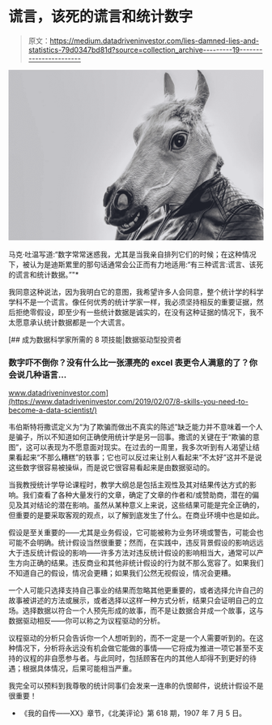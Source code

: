 # 谎言，该死的谎言和统计数字

> 原文：<https://medium.datadriveninvestor.com/lies-damned-lies-and-statistics-79d0347bd81d?source=collection_archive---------19----------------------->

![](img/9b0cde8712f4cb07683421d2f2af8861.png)

马克·吐温写道:“数字常常迷惑我，尤其是当我亲自排列它们的时候；在这种情况下，被认为是迪斯累里的那句话通常会公正而有力地适用:“有三种谎言:谎言、该死的谎言和统计数据。”"*

我同意这种说法，因为我明白它的意图，我希望许多人会同意，整个统计学的科学学科不是一个谎言。像任何优秀的统计学家一样，我必须坚持相反的重要证据，然后拒绝零假设，即至少有一些统计数据是诚实的，在没有这种证据的情况下，我不太愿意承认统计数据都是一个大谎言。

[](https://www.datadriveninvestor.com/2019/02/07/8-skills-you-need-to-become-a-data-scientist/) [## 成为数据科学家所需的 8 项技能|数据驱动型投资者

### 数字吓不倒你？没有什么比一张漂亮的 excel 表更令人满意的了？你会说几种语言…

www.datadriveninvestor.com](https://www.datadriveninvestor.com/2019/02/07/8-skills-you-need-to-become-a-data-scientist/) 

韦伯斯特将撒谎定义为“为了欺骗而做出不真实的陈述”缺乏能力并不意味着一个人是骗子，所以不知道如何正确使用统计学是另一回事。撒谎的关键在于“欺骗的意图”，这可以表现为不愿意面对现实。在过去的一周里，我多次听到有人渴望让结果看起来“不那么糟糕”的轶事；它也可以反过来让别人看起来“不太好”这并不是说这些数字很容易被操纵，而是说它很容易看起来是由数据驱动的。

当我教授统计学导论课程时，教学大纲总是包括主观性及其对结果传达方式的影响。我们查看了各种大量发行的文章，确定了文章的作者和/或赞助商，潜在的偏见及其对结论的潜在影响。虽然从某种意义上来说，这些结果可能是完全正确的，但重要的是要采取客观的观点，以了解到底发生了什么。在商业环境中也是如此。

假设是至关重要的——尤其是业务假设，它可能被称为业务环境或警告，可能会也可能不会明确。统计假设当然很重要；然而，在实践中，违反背景假设的影响远远大于违反统计假设的影响——许多方法对违反统计假设的影响相当大，通常可以产生方向正确的结果。违反商业和其他非统计假设的行为就不那么宽容了。如果我们不知道自己的假设，情况会更糟；如果我们公然无视假设，情况会更糟。

一个人可能只选择支持自己事业的结果而忽略其他更重要的，或者选择允许自己的故事被讲述的方法或展示，或者选择以这样一种方式分析，结果只会证明自己的立场。选择数据以符合一个人预先形成的故事，而不是让数据合并成一个故事，这与数据驱动相反——你可以称之为议程驱动的分析。

议程驱动的分析只会告诉你一个人想听到的，而不一定是一个人需要听到的。在这种情况下，分析将永远没有机会做它能做的事情——它将成为推进一项它甚至不支持的议程的非自愿参与者。与此同时，包括顾客在内的其他人却得不到更好的待遇；根据具体情况，后果可能相当严重。

我完全可以预料到我尊敬的统计同事们会发来一连串的仇恨邮件，说统计假设不是很重要！​

*   《我的自传——XX》章节，《北美评论》第 618 期，1907 年 7 月 5 日。